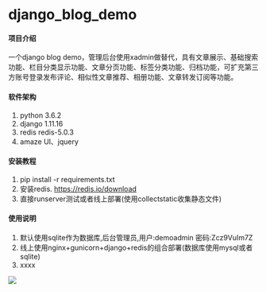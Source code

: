 #  django_blog_demo

#### 项目介绍
一个django blog demo，管理后台使用xadmin做替代，具有文章展示、基础搜索功能、栏目分类显示功能、文章分页功能、标签分类功能、归档功能，可扩充第三方账号登录发布评论、相似性文章推荐、相册功能、文章转发订阅等功能。

#### 软件架构
1. python 3.6.2
2. django 1.11.16
3. redis redis-5.0.3
4. amaze UI、jquery


#### 安装教程

1. pip install -r requirements.txt
2. 安装redis. https://redis.io/download
3. 直接runserver测试或者线上部署(使用collectstatic收集静态文件)

#### 使用说明

1. 默认使用sqlite作为数据库,后台管理员,用户:demoadmin 密码:Zcz9VuIm7Z
2. 线上使用nginx+gunicorn+django+redis的组合部署(数据库使用mysql或者sqlite)
3. xxxx

![](ttps://raw.githubusercontent.com/sepmoon/django_blog_demo/master/img.png)
